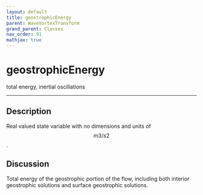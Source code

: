 ```yaml
---
layout: default
title: geostrophicEnergy
parent: WaveVortexTransform
grand_parent: Classes
nav_order: 91
mathjax: true
---
```


#  geostrophicEnergy

total energy, inertial oscillations


---

## Description
Real valued state variable with no dimensions and units of $$m3/s2$$.

## Discussion

Total energy of the geostrophic portion of the flow, including both interior geostrophic solutions and surface geostrophic solutions.

